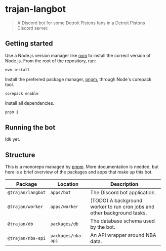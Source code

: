 # trajan-langbot

> A Discord bot for some Detroit Pistons fans in a Detroit Pistons Discord server.

## Getting started

Use a Node.js version manager like [nvm](https://github.com/nvm-sh/nvm) to install the correct version of Node.js. From the root of the repository, run:

```bash
nvm install
```

Install the preferred package manager, [pnpm](https://pnpm.io/), through Node's corepack tool.

```bash
corepack enable
```

Install all dependencies.

```bash
pnpm i
```

## Running the bot

Idk yet.

## Structure

This is a monorepo managed by [pnpm](https://pnpm.io/). More documentation is needed, but here is a brief overview of the packages and apps that make up this bot.

| Package           | Location           | Description                                                             |
| ----------------- | ------------------ | ----------------------------------------------------------------------- |
| `@trajan/langbot` | `apps/bot`         | The Discord bot application.                                            |
| `@trajan/worker`  | `apps/worker`      | (TODO) A background worker to run cron jobs and other background tasks. |
| `@trajan/db`      | `packages/db`      | The database schema used by the bot.                                    |
| `@trajan/nba-api` | `packages/nba-api` | An API wrapper around NBA data.                                         |
